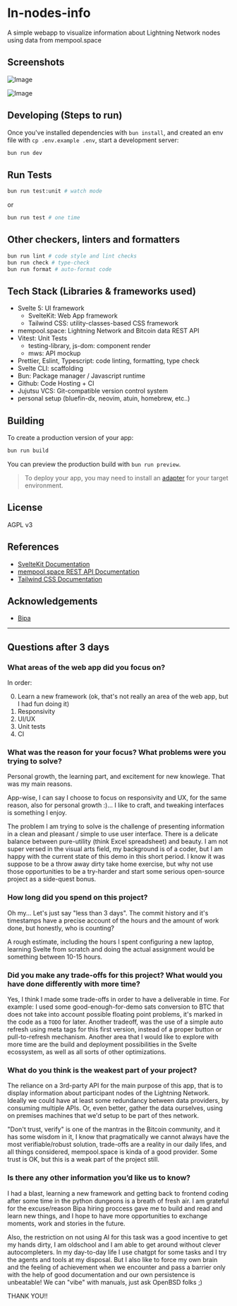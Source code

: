 # ln-nodes-info

A simple webapp to visualize information about Lightning Network nodes using data from mempool.space

## Screenshots

![Image](https://github.com/user-attachments/assets/9297dabf-69d9-41af-b62e-2a740afc2f0b)

![Image](https://github.com/user-attachments/assets/9f5f0e43-b8f7-4c2e-9add-1942ba45801b)

## Developing (Steps to run)

Once you've installed dependencies with `bun install`, and created an env file with
`cp .env.example .env`, start a development server:

```bash
bun run dev
```

## Run Tests

```bash
bun run test:unit # watch mode
```

or

```bash
bun run test # one time
```

## Other checkers, linters and formatters

```bash
bun run lint # code style and lint checks
bun run check # type-check
bun run format # auto-format code
```

## Tech Stack (Libraries & frameworks used)

- Svelte 5: UI framework
  - SvelteKit: Web App framework
  - Tailwind CSS: utility-classes-based CSS framework
- mempool.space: Lightning Network and Bitcoin data REST API
- Vitest: Unit Tests
  - testing-library, js-dom: component render
  - mws: API mockup
- Prettier, Eslint, Typescript: code linting, formatting, type check
- Svelte CLI: scaffolding
- Bun: Package manager / Javascript runtime
- Github: Code Hosting + CI
- Jujutsu VCS: Git-compatible version control system
- personal setup (bluefin-dx, neovim, atuin, homebrew, etc..)

## Building

To create a production version of your app:

```bash
bun run build
```

You can preview the production build with `bun run preview`.

> To deploy your app, you may need to install an [adapter](https://svelte.dev/docs/kit/adapters) for your target environment.

## License

AGPL v3

## References

- [SvelteKit Documentation](https://svelte.dev/docs/kit/introduction)
- [mempool.space REST API Documentation](https://mempool.space/docs/api/rest)
- [Tailwind CSS Documentation](https://tailwindcss.com/docs)

## Acknowledgements

- [Bipa](https://bipa.app)

---

## Questions after 3 days

### What areas of the web app did you focus on?

In order:

0. Learn a new framework (ok, that's not really an area of the web app, but I had fun doing it)
1. Responsivity
2. UI/UX
3. Unit tests
4. CI

### What was the reason for your focus? What problems were you trying to solve?

Personal growth, the learning part, and excitement for new knowlege. That was my main reasons.

App-wise, I can say I choose to focus on responsivity and UX, for the same reason, also for
personal growth :)... I like to craft, and tweaking interfaces is something I enjoy.

The problem I am trying to solve is the challenge of presenting information in a clean and
pleasant / simple to use user interface. There is a delicate balance between pure-utility (think
Excel spreadsheet) and beauty. I am not super versed in the visual arts field, my background is of
a coder, but I am happy with the current state of this demo in this short period. I know it was
suppose to be a throw away dirty take home exercise, but why not use those opportunities to be a
try-harder and start some serious open-source project as a side-quest bonus.

### How long did you spend on this project?

Oh my... Let's just say "less than 3 days". The commit history and it's timestamps have a precise
account of the hours and the amount of work done, but honestly, who is counting?

A rough estimate, including the hours I spent configuring a new laptop, learning Svelte from scratch
and doing the actual assignment would be something between 10-15 hours.

### Did you make any trade-offs for this project? What would you have done differently with more time?

Yes, I think I made some trade-offs in order to have a deliverable in time. For example: I used
some good-enough-for-demo sats conversion to BTC that does not take into account possible floating
point problems, it's marked in the code as a `TODO` for later. Another tradeoff, was the use of a
simple auto refresh using meta tags for this first version, instead of a proper button or
pull-to-refresh mechanism. Another area that I would like to explore with more time are the
build and deployment possibilities in the Svelte ecossystem, as well as all sorts of other
optimizations.

### What do you think is the weakest part of your project?

The reliance on a 3rd-party API for the main purpose of this app, that is to display information
about participant nodes of the Lightning Network. Ideally we could have at least some redundancy
between data providers, by consuming multiple APIs. Or, even better, gather the data ourselves,
using on premises machines that we'd setup to be part of thes network.

"Don't trust, verify" is one of the mantras in the Bitcoin community, and it has some wisdom in it,
I know that pragmatically we cannot always have the most verifiable/robust solution, trade-offs
are a reality in our daily lifes, and all things considered, mempool.space is kinda of a good
provider. Some trust is OK, but this is a weak part of the project still.

### Is there any other information you’d like us to know?

I had a blast, learning a new framework and getting back to frontend coding after some time in
the python dungeons is a breath of fresh air. I am grateful for the excuse/reason Bipa hiring
proccess gave me to build and read and learn new things, and I hope to have more opportunities to
exchange moments, work and stories in the future.

Also, the restriction on not using AI for this task was a good incentive to get my hands dirty,
I am oldschool and I am able to get around without clever autocompleters. In my day-to-day life
I use chatgpt for some tasks and I try the agents and tools at my disposal. But I also like to
force my own brain and the feeling of achievement when we encounter and pass a barrier only with the help
of good documentation and our own persistence is unbeatable! We can "vibe" with manuals, just ask
OpenBSD folks ;)

THANK YOU!!
